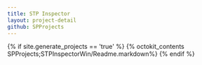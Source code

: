 ```yaml
---
title: STP Inspector
layout: project-detail
github: SPProjects 
---
```


{% if site.generate_projects == 'true' %}
{% octokit_contents  SPProjects;STPInspectorWin/Readme.markdown%}
{% endif %}